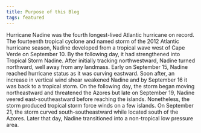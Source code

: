 ```yaml
---
title: Purpose of this Blog
tags: featured
---
```


Hurricane Nadine was the fourth longest-lived Atlantic hurricane on record. The fourteenth tropical cyclone and named storm of the 2012 Atlantic hurricane season, Nadine developed from a tropical wave west of Cape Verde on September 10. By the following day, it had strengthened into Tropical Storm Nadine. After initially tracking northwestward, Nadine turned northward, well away from any landmass. Early on September 15, Nadine reached hurricane status as it was curving eastward. Soon after, an increase in vertical wind shear weakened Nadine and by September 16 it was back to a tropical storm. On the following day, the storm began moving northeastward and threatened the Azores but late on September 19, Nadine veered east-southeastward before reaching the islands. Nonetheless, the storm produced tropical storm force winds on a few islands. On September 21, the storm curved south-southeastward while located south of the Azores. Later that day, Nadine transitioned into a non-tropical low pressure area.